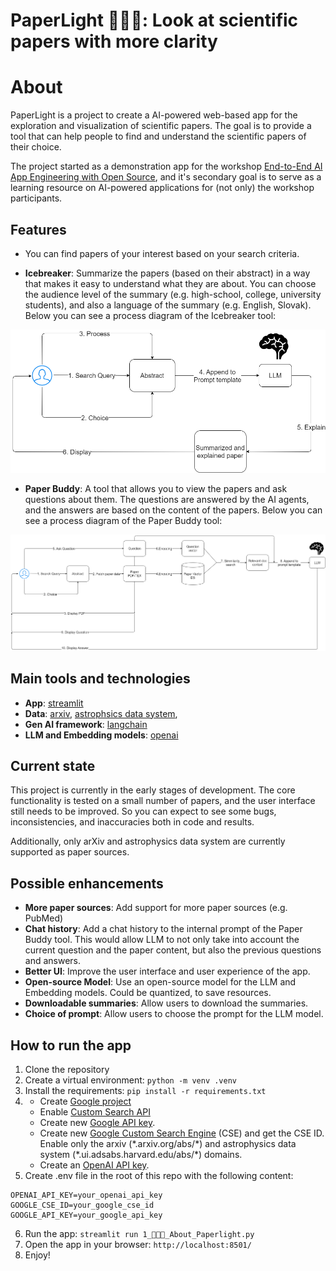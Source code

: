 # PaperLight 📜🔦👀: Look at scientific papers with more clarity

# About

PaperLight is a project to create a AI-powered web-based app for the exploration and visualization of scientific papers. The goal is to provide a tool that can help people to find and understand the scientific papers of their choice.

The project started as a demonstration app for the workshop [End-to-End AI App Engineering with Open Source](https://www.meetup.com/machine-learning-meetup-kosice/events/298773899/), and it's secondary goal is to serve as a learning resource on AI-powered applications for (not only) the workshop participants.


## Features

- You can find papers of your interest based on your search criteria.

- **Icebreaker**:  Summarize the papers (based on their abstract) in a way that makes it easy to understand what they are about. You can choose the audience level of the summary (e.g. high-school, college, university students), and also a language of the summary (e.g. English, Slovak).
Below you can see a process diagram of the Icebreaker tool:

![Icebreaker](diagrams/icebreaker.png)

- **Paper Buddy**: A tool that allows you to view the papers and ask questions about them. The questions are answered by the AI agents, and the answers are based on the content of the papers. 
Below you can see a process diagram of the Paper Buddy tool:

![Paper Buddy](diagrams/paper_buddy.png)

## Main tools and technologies

- **App**: [streamlit](https://streamlit.io/)
- **Data**: [arxiv](https://arxiv.org/), [astrophsics data system](https://ui.adsabs.harvard.edu/), 
- **Gen AI framework**: [langchain](https://python.langchain.com/docs/get_started/introduction)
- **LLM and Embedding models**: [openai](https://openai.com/)

## Current state

This project is currently in the early stages of development. The core functionality is tested on a small number of papers, and the user interface still needs to be improved. So you can expect to see some bugs, inconsistencies, and inaccuracies both in code and results.

Additionally, only arXiv and astrophysics data system are currently supported as paper sources.

## Possible enhancements

- **More paper sources**: Add support for more paper sources (e.g. PubMed)
- **Chat history**: Add a chat history to the internal prompt of the Paper Buddy tool. This would allow LLM to not only take into account the current question and the paper content, but also the previous questions and answers. 
- **Better UI**: Improve the user interface and user experience of the app.
- **Open-source Model**: Use an open-source model for the LLM and Embedding models. Could be quantized, to save resources.
- **Downloadable summaries**: Allow users to download the summaries.
- **Choice of prompt**: Allow users to choose the prompt for the LLM model.

 
## How to run the app

1. Clone the repository
2. Create a virtual environment: `python -m venv .venv`
3. Install the requirements: `pip install -r requirements.txt`
4.  
    - Create [Google project](https://console.cloud.google.com/projectcreate)
    - Enable [Custom Search API](https://console.cloud.google.com/apis/api/customsearch.googleapis.com)
    - Create new [Google API key](https://console.cloud.google.com/apis/credentials).
    - Create new [Google Custom Search Engine](https://programmablesearchengine.google.com/controlpanel/create) (CSE) and get the CSE ID. Enable only the arxiv (\*.arxiv.org/abs/\*) and astrophysics data system (\*.ui.adsabs.harvard.edu/abs/\*) domains.
    - Create an [OpenAI API key]().
5. Create .env file in the root of this repo with the following content:
```
OPENAI_API_KEY=your_openai_api_key
GOOGLE_CSE_ID=your_google_cse_id
GOOGLE_API_KEY=your_google_api_key
```
6. Run the app: `streamlit run 1_📜🔦👀_About_Paperlight.py`
7. Open the app in your browser: `http://localhost:8501/`
8. Enjoy!
